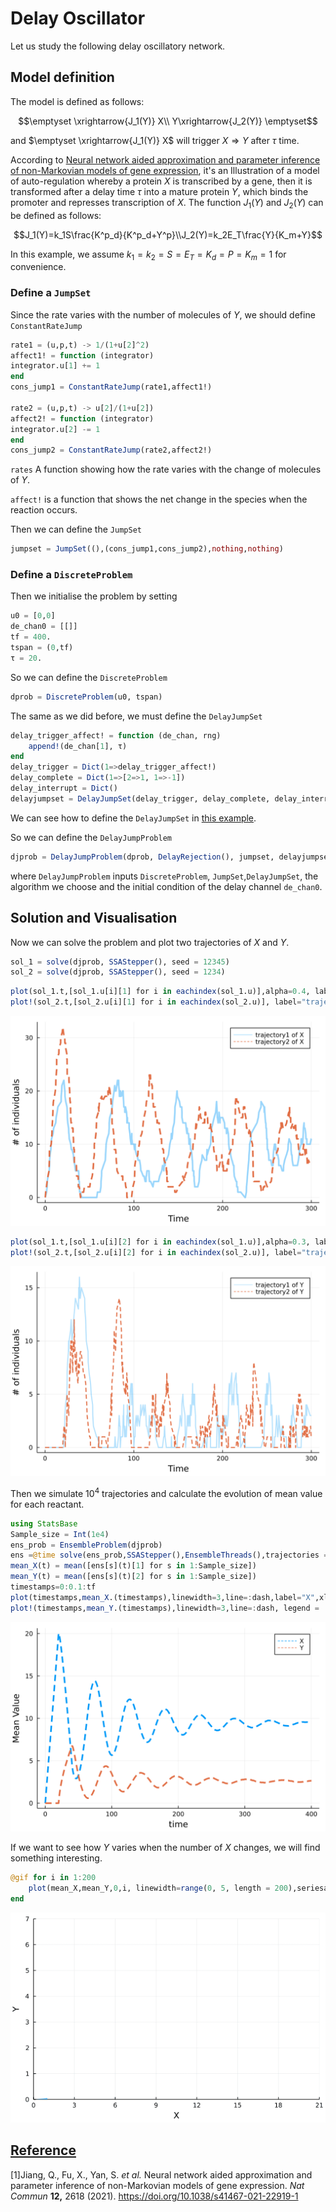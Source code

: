 # Delay Oscillator
Let us study the following delay oscillatory network.
## Model definition

The model is defined as follows:
```math
\emptyset \xrightarrow{J_1(Y)} X\\
 Y\xrightarrow{J_2(Y)} \emptyset
```
and $\emptyset \xrightarrow{J_1(Y)} X$ will trigger $X\Rightarrow Y$ after $\tau$ time.

According to [Neural network aided approximation and parameter inference of non-Markovian models of gene expression](https://www.nature.com/articles/s41467-021-22919-1), it's an Illustration of a model of auto-regulation whereby a protein $X$ is transcribed by a gene, then it is transformed after a delay time $\tau$ into a mature protein $Y$, which binds the promoter and represses transcription of $X$. The function $J_1(Y)$ and $J_2(Y)$ can be defined as follows:
```math
J_1(Y)=k_1S\frac{K^p_d}{K^p_d+Y^p}\\J_2(Y)=k_2E_T\frac{Y}{K_m+Y}
```
In this example, we assume $k_1=k_2=S=E_T=K_d=P=K_m=1$ for convenience.

### Define a `JumpSet`

Since the rate varies with the number of molecules of $Y$, we should define `ConstantRateJump`

```julia
rate1 = (u,p,t) -> 1/(1+u[2]^2)
affect1! = function (integrator)
integrator.u[1] += 1
end
cons_jump1 = ConstantRateJump(rate1,affect1!)

rate2 = (u,p,t) -> u[2]/(1+u[2])
affect2! = function (integrator)
integrator.u[2] -= 1
end
cons_jump2 = ConstantRateJump(rate2,affect2!)
```

`rates` A function showing how the rate varies with the change of molecules of $Y$.

`affect!` is a function that shows the net change in the species when the reaction occurs.

Then we can define the `JumpSet`

```julia
jumpset = JumpSet((),(cons_jump1,cons_jump2),nothing,nothing)
```

### Define a `DiscreteProblem`

Then we initialise the problem by setting

```julia
u0 = [0,0]
de_chan0 = [[]]
tf = 400.
tspan = (0,tf)
τ = 20.
```

So we can define the `DiscreteProblem`

```julia
dprob = DiscreteProblem(u0, tspan)
```

The same as we did before, we must define the `DelayJumpSet`

```julia
delay_trigger_affect! = function (de_chan, rng)
    append!(de_chan[1], τ)
end
delay_trigger = Dict(1=>delay_trigger_affect!)
delay_complete = Dict(1=>[2=>1, 1=>-1])
delay_interrupt = Dict()
delayjumpset = DelayJumpSet(delay_trigger, delay_complete, delay_interrupt)
```

We can see how to define the  `DelayJumpSet` in [this example](https://palmtree2013.github.io/DelaySSAdocs.jl/dev/tutorials/bursty/).

So we can define the `DelayJumpProblem`

```julia
djprob = DelayJumpProblem(dprob, DelayRejection(), jumpset, delayjumpset, de_chan0, save_positions=(true,true))
```

where `DelayJumpProblem` inputs `DiscreteProblem`, `JumpSet`,`DelayJumpSet`, the algorithm we choose and the initial condition of the delay channel `de_chan0`.

## Solution and Visualisation

Now we can solve the problem and plot two trajectories of $X$ and $Y$.

```julia
sol_1 = solve(djprob, SSAStepper(), seed = 12345)
sol_2 = solve(djprob, SSAStepper(), seed = 1234)
```

```julia
plot(sol_1.t,[sol_1.u[i][1] for i in eachindex(sol_1.u)],alpha=0.4, label="trajectory1 of X",linewidth = 3, legend = :top, ylabel = "# of individuals", xlabel = "Time", fmt=:svg)
plot!(sol_2.t,[sol_2.u[i][1] for i in eachindex(sol_2.u)], label="trajectory2 of X",linewidth = 3, line=:dash, legend = :topright)
```
![oscillator1](../assets/oscillator1.svg)


```julia
plot(sol_1.t,[sol_1.u[i][2] for i in eachindex(sol_1.u)],alpha=0.3, label="trajectory1 of Y",linewidth = 2, legend = :top, ylabel = "# of individuals", xlabel = "Time", fmt=:svg)
plot!(sol_2.t,[sol_2.u[i][2] for i in eachindex(sol_2.u)], label="trajectory2 of Y",linewidth = 2, line=:dash, legend = :topright)
```
![oscillator2](../assets/oscillator2.svg)

Then we simulate $10^4$ trajectories and calculate the evolution of mean value for each reactant.

```julia
using StatsBase
Sample_size = Int(1e4)
ens_prob = EnsembleProblem(djprob)
ens =@time solve(ens_prob,SSAStepper(),EnsembleThreads(),trajectories = Sample_size, saveat = .1, save_delay_channel =false)
mean_X(t) = mean([ens[s](t)[1] for s in 1:Sample_size])
mean_Y(t) = mean([ens[s](t)[2] for s in 1:Sample_size])
timestamps=0:0.1:tf
plot(timestamps,mean_X.(timestamps),linewidth=3,line=:dash,label="X",xlabel="time",ylabel="Mean Value")
plot!(timestamps,mean_Y.(timestamps),linewidth=3,line=:dash, legend = :topright,label="Y")
```
![oscillator3](../assets/oscillator3.svg)


If we want to see how $Y$ varies when the number of $X$ changes, we will find something interesting.

```julia
@gif for i in 1:200
    plot(mean_X,mean_Y,0,i, linewidth=range(0, 5, length = 200),seriesalpha=range(0, 1, length = 200),xlim=(0,21),ylim=(0,7),label=false,xlabel="X",ylabel="Y")
end
```
![oscillator4](../assets/oscillator4.gif)

## [Reference](https://palmtree2013.github.io/DelaySSAdocs.jl/dev/tutorials/delay_degradation/#Reference)

[1]Jiang, Q., Fu, X., Yan, S. *et al.* Neural network aided approximation and parameter inference of non-Markovian models of gene expression. *Nat Commun* **12,** 2618 (2021). https://doi.org/10.1038/s41467-021-22919-1
